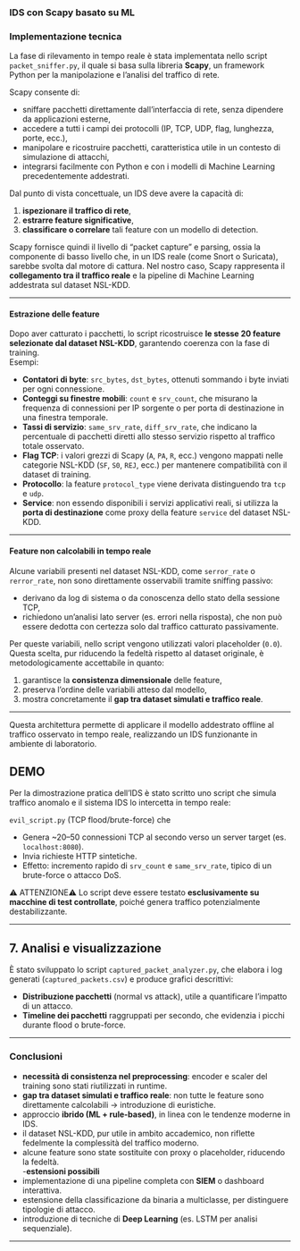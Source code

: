 ### IDS con Scapy basato su ML

### Implementazione tecnica

La fase di rilevamento in tempo reale è stata implementata nello script `packet_sniffer.py`, il quale si basa sulla libreria **Scapy**, un framework Python per la manipolazione e l’analisi del traffico di rete.  

 Scapy consente di:
- sniffare pacchetti direttamente dall’interfaccia di rete, senza dipendere da applicazioni esterne,  
- accedere a tutti i campi dei protocolli (IP, TCP, UDP, flag, lunghezza, porte, ecc.),  
- manipolare e ricostruire pacchetti, caratteristica utile in un contesto di simulazione di attacchi,  
- integrarsi facilmente con Python e con i modelli di Machine Learning precedentemente addestrati.  

Dal punto di vista concettuale, un IDS deve avere la capacità di:
1. **ispezionare il traffico di rete**,  
2. **estrarre feature significative**,  
3. **classificare o correlare** tali feature con un modello di detection.  

Scapy fornisce quindi il livello di “packet capture” e parsing, ossia la componente di basso livello che, in un IDS reale (come Snort o Suricata), sarebbe svolta dal motore di cattura. Nel nostro caso, Scapy rappresenta il **collegamento tra il traffico reale** e la pipeline di Machine Learning addestrata sul dataset NSL-KDD.

---

#### Estrazione delle feature
Dopo aver catturato i pacchetti, lo script ricostruisce **le stesse 20 feature selezionate dal dataset NSL-KDD**, garantendo coerenza con la fase di training.  
Esempi:  
- **Contatori di byte**: `src_bytes`, `dst_bytes`, ottenuti sommando i byte inviati per ogni connessione.  
- **Conteggi su finestre mobili**: `count` e `srv_count`, che misurano la frequenza di connessioni per IP sorgente o per porta di destinazione in una finestra temporale.  
- **Tassi di servizio**: `same_srv_rate`, `diff_srv_rate`, che indicano la percentuale di pacchetti diretti allo stesso servizio rispetto al traffico totale osservato.  
- **Flag TCP**: i valori grezzi di Scapy (`A`, `PA`, `R`, ecc.) vengono mappati nelle categorie NSL-KDD (`SF`, `S0`, `REJ`, ecc.) per mantenere compatibilità con il dataset di training.  
- **Protocollo**: la feature `protocol_type` viene derivata distinguendo tra `tcp` e `udp`.  
- **Service**: non essendo disponibili i servizi applicativi reali, si utilizza la **porta di destinazione** come proxy della feature `service` del dataset NSL-KDD.  

---

#### Feature non calcolabili in tempo reale
Alcune variabili presenti nel dataset NSL-KDD, come `serror_rate` o `rerror_rate`, non sono direttamente osservabili tramite sniffing passivo:
- derivano da log di sistema o da conoscenza dello stato della sessione TCP,  
- richiedono un’analisi lato server (es. errori nella risposta), che non può essere dedotta con certezza solo dal traffico catturato passivamente.  

Per queste variabili, nello script vengono utilizzati valori placeholder (`0.0`). Questa scelta, pur riducendo la fedeltà rispetto al dataset originale, è metodologicamente accettabile in quanto:
1. garantisce la **consistenza dimensionale** delle feature,  
2. preserva l’ordine delle variabili atteso dal modello,  
3. mostra concretamente il **gap tra dataset simulati e traffico reale**.

---
 Questa architettura permette di applicare il modello addestrato offline al traffico osservato in tempo reale, realizzando un IDS funzionante in ambiente di laboratorio.

## DEMO
Per la dimostrazione pratica dell’IDS è stato scritto uno script che simula traffico anomalo e il sistema IDS lo intercetta in tempo reale:

 `evil_script.py` (TCP flood/brute-force) che
- Genera ~20–50 connessioni TCP al secondo verso un server target (es. `localhost:8080`).  
- Invia richieste HTTP sintetiche.  
- Effetto: incremento rapido di `srv_count` e `same_srv_rate`, tipico di un brute-force o attacco DoS.

⚠️ ATTENZIONE⚠️
Lo script deve essere testato
 ️️**esclusivamente su macchine di test controllate**, poiché genera traffico potenzialmente destabilizzante.

---

## 7. Analisi e visualizzazione
È stato sviluppato lo script `captured_packet_analyzer.py`, che elabora i log generati (`captured_packets.csv`) e produce grafici descrittivi:  
- **Distribuzione pacchetti** (normal vs attack), utile a quantificare l’impatto di un attacco.  
- **Timeline dei pacchetti** raggruppati per secondo, che evidenzia i picchi durante flood o brute-force.  

---

### Conclusioni
- **necessità di consistenza nel preprocessing**: encoder e scaler del training sono stati riutilizzati in runtime.  
- **gap tra dataset simulati e traffico reale**: non tutte le feature sono direttamente calcolabili → introduzione di euristiche.  
- approccio **ibrido (ML + rule-based)**, in linea con le tendenze moderne in IDS.  
- il dataset NSL-KDD, pur utile in ambito accademico, non riflette fedelmente la complessità del traffico moderno.  
- alcune feature sono state sostituite con proxy o placeholder, riducendo la fedeltà.  
-**estensioni possibili** 
- implementazione di una pipeline completa con **SIEM** o dashboard interattiva.  
- estensione della classificazione da binaria a multiclasse, per distinguere tipologie di attacco.  
- introduzione di tecniche di **Deep Learning** (es. LSTM per analisi sequenziale).  

---

